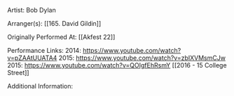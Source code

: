 Artist: Bob Dylan

  

Arranger(s): [[165. David Gildin]]

  

Originally Performed At: [[Akfest 22]]

  

Performance Links:
2014: https://www.youtube.com/watch?v=pZAAtUUATA4
2015: https://www.youtube.com/watch?v=zbIXVMsmCJw
2015: https://www.youtube.com/watch?v=QOIgfEhRsmY
[[2016 - 15 College Street]]

  

Additional Information:
